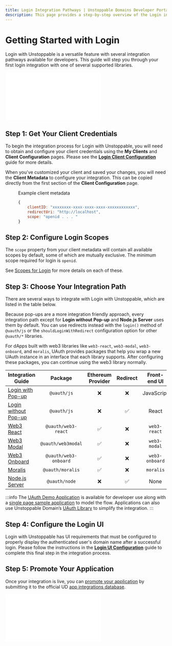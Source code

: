 ```yaml
---
title: Login Integration Pathways | Unstoppable Domains Developer Portal
description: This page provides a step-by-step overview of the Login integration process. This feature works for Polygon and Ethereum domains.
---
```


# Getting Started with Login

Login with Unstoppable is a versatile feature with several integration pathways available for developers. This guide will step you through your first login integration with one of several supported libraries.

<embed src="/snippets/_login-mainnet-warning.md" />

## Step 1: Get Your Client Credentials

To begin the integration process for Login with Unstoppable, you will need to obtain and configure your client credentials using the **My Clients** and **Client Configuration** pages. Please see the [**Login Client Configuration**](/login-with-unstoppable/login-integration-guides/login-client-configuration.md) guide for more details.

When you've customized your client and saved your changes, you will need the **Client Metadata** to configure your integration. This can be copied directly from the first section of the **Client Configuration** page.

<figure>
<figcaption>Example client metadata</figcaption>

```javascript
{
    clientID: "xxxxxxxx-xxxx-xxxx-xxxx-xxxxxxxxxxxx",
    redirectUri: "http://localhost",
    scope: "openid . . . "
}
```

</figure>

## Step 2: Configure Login Scopes

The `scope` property from your client metadata will contain all available scopes by default, some of which are mutually exclusive. The minimum scope required for login is `openid`.

See [Scopes for Login](./scopes-for-login.md) for more details on each of these.

## Step 3: Choose Your Integration Path

There are several ways to integrate with Login with Unstoppable, which are listed in the table below.

Because pop-ups are a more integration friendly approach, every integration path except for **Login without Pop-up** and **Node.js Server** uses them by default. You can use redirects instead with the `login()` method of `@uauth/js` or the `shouldLoginWithRedirect` configuration option for other `@uauth/*` libraries.

For dApps built with web3 libraries like `web3-react`, `web3-modal`, `web3-onboard`, and `moralis`, UAuth provides packages that help you wrap a new UAuth instance in an interface that each library supports. After configuring these packages, you can continue using the web3 library normally.

| Integration Guide                                                                               | Package            | Ethereum Provider | Redirect | Front-end UI       |
|-------------------------------------------------------------------------------------------------|:-------------------:|:----------------:|:--------:|:------------------:|
| [Login with Pop-up](/login-with-unstoppable/login-integration-guides/login-with-popup.md)       |`@uauth/js`          |     &#10060;     | &#10060; |      JavaScript    |
| [Login without Pop-up](/login-with-unstoppable/login-integration-guides/login-without-popup.md) |`@uauth/js`          |     &#10060;     | &#9989;  |        React       |
| [Web3 React](/login-with-unstoppable/login-integration-guides/web3-react-guide.md)              |`@uauth/web3-react`  |     &#9989;      | &#10060; |     `web3-react`   |
| [Web3 Modal](/login-with-unstoppable/login-integration-guides/web3-modal-guide.md)              |`@uauth/web3modal`   |     &#9989;      | &#10060; |     `web3-modal`   |
| [Web3 Onboard](/login-with-unstoppable/login-integration-guides/web3-onboard-guide.md)          |`@uauth/web3-onboard` |     &#9989;     | &#10060; |   `web3-onboard`   |
| [Moralis](/login-with-unstoppable/login-integration-guides/moralis-guide.md)                    |`@uauth/moralis`     |     &#9989;      | &#10060; |     `moralis`      |
| [Node.js Server](/login-with-unstoppable/login-integration-guides/node-js-server-guide.md)      |`@uauth/node`        |     &#10060;     | &#9989;  |        None        |

:::info
The [UAuth Demo Application](https://uauth-demo.uc.r.appspot.com) is available for developer use along with a [single page sample application](https://github.com/unstoppabledomains/uauth/tree/main/examples/spa/src) to model the flow. Applications can also use Unstoppable Domain’s [UAuth Library](https://github.com/unstoppabledomains/uauth) to simplify the integration.
:::

## Step 4: Configure the Login UI

Login with Unstoppable has UI requirements that must be configured to properly display the authenticated user's domain name after a successful login. Please follow the instructions in the [**Login UI Configuration**](/login-with-unstoppable/login-integration-guides/login-ui-configuration.mdx) guide to complete this final step in the integration process.

## Step 5: Promote Your Application

Once your integration is live, you can [promote your application](/use-cases/promote-ud-integration.md) by submitting it to the official UD [app integrations database](https://unstoppabledomains.com/apps). 

<embed src="/snippets/_discord.md" />
